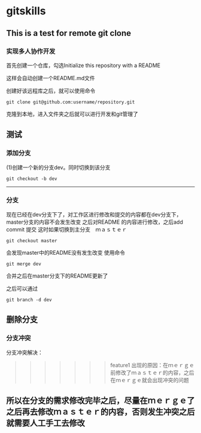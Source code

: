 # gitskills
This is a test for remote git clone
---
### 实现多人协作开发
首先创建一个仓库，勾选Initialize this repository with a README

这样会自动创建一个README.md文件

创建好该远程库之后，就可以使用命令
```
git clone git@github.com:username/repository.git
```
克隆到本地，进入文件夹之后就可以进行开发和git管理了


测试
---
### 添加分支

(1)创建一个新的分支dev。同时切换到该分支
```
git checkout -b dev
```
---
### 分支
现在已经在dev分支下了，对工作区进行修改和提交的内容都在dev分支下，master分支的内容不会发生改变
之后对README 的内容进行修改，之后add commit 提交
这时如果切换到主分支　ｍａｓｔｅｒ
```
git checkout master
```
会发现master中的README没有发生改变
使用命令
```
git merge dev
```
合并之后在master分支下的README更新了


之后可以通过
```
git branch -d dev
```
删除分支
---
### 分支冲突
分支冲突解决：
>>>>>>> feature1
出现的原因：在ｍｅｒｇｅ前修改了ｍａｓｔｅｒ的内容，之后在ｍｅｒｇｅ就会出现冲突的问题

所以在分支的需求修改完毕之后，尽量在ｍｅｒｇｅ了之后再去修改ｍａｓｔｅｒ的内容，否则发生冲突之后就需要人工手工去修改
---

